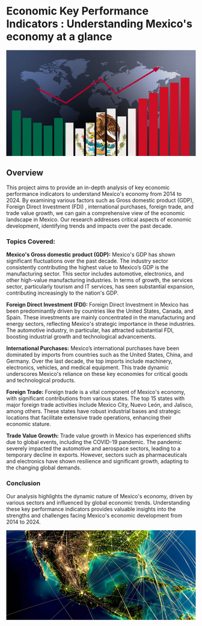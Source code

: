 # Economic Key Performance Indicators : Understanding Mexico's economy at a glance

![IMAGE_README](Images/mexico_int_1.png)


## Overview

This project aims to provide an in-depth analysis of key economic performance indicators to understand Mexico's economy from 2014 to 2024. By examining various factors such as Gross domestic product (GDP), Foreign Direct Investment (FDI) , international purchases, foreign trade, and trade value growth, we can gain a comprehensive view of the economic landscape in Mexico. Our research addresses critical aspects of economic development, identifying trends and impacts over the past decade.

### Topics Covered:

**Mexico's Gross domestic product (GDP):**
Mexico's GDP has shown significant fluctuations over the past decade. The industry sector consistently contributing the highest value to Mexico’s GDP is the manufacturing sector. This sector includes automotive, electronics, and other high-value manufacturing industries. In terms of growth, the services sector, particularly tourism and IT services, has seen substantial expansion, contributing increasingly to the nation's GDP.

**Foreign Direct Investment (FDI):**
Foreign Direct Investment in Mexico has been predominantly driven by countries like the United States, Canada, and Spain. These investments are mainly concentrated in the manufacturing and energy sectors, reflecting Mexico's strategic importance in these industries. The automotive industry, in particular, has attracted substantial FDI, boosting industrial growth and technological advancements.

**International Purchases:**
Mexico’s international purchases have been dominated by imports from countries such as the United States, China, and Germany. Over the last decade, the top imports include machinery, electronics, vehicles, and medical equipment. This trade dynamic underscores Mexico's reliance on these key economies for critical goods and technological products.

**Foreign Trade:**
Foreign trade is a vital component of Mexico's economy, with significant contributions from various states. The top 15 states with major foreign trade activities include Mexico City, Nuevo León, and Jalisco, among others. These states have robust industrial bases and strategic locations that facilitate extensive trade operations, enhancing their economic stature.

**Trade Value Growth:**
Trade value growth in Mexico has experienced shifts due to global events, including the COVID-19 pandemic. The pandemic severely impacted the automotive and aerospace sectors, leading to a temporary decline in exports. However, sectors such as pharmaceuticals and electronics have shown resilience and significant growth, adapting to the changing global demands.

### Conclusion
Our analysis highlights the dynamic nature of Mexico's economy, driven by various sectors and influenced by global economic trends. Understanding these key performance indicators provides valuable insights into the strengths and challenges facing Mexico's economic development from 2014 to 2024.

![image_readme](Images/mexico_int.jpg)
